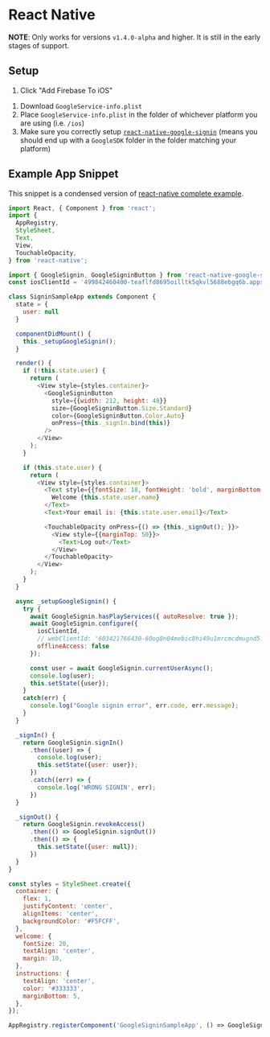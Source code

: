 # React Native

**NOTE**: Only works for versions `v1.4.0-alpha` and higher. It is still in the early stages of support.

## Setup

1. Click "Add Firebase To iOS"
<!-- TODO: Confirm this and get a picture -->
1. Download `GoogleService-info.plist`
1. Place `GoogleService-info.plist` in the folder of whichever platform you are using (i.e. `/ios`)
1. Make sure you correctly setup [`react-native-google-signin`](https://github.com/devfd/react-native-google-signin) (means you should end up with a `GoogleSDK` folder in the folder matching your platform)


## Example App Snippet

This snippet is a condensed version of [react-native complete example](/examples/complete/react-native).

```js
import React, { Component } from 'react';
import {
  AppRegistry,
  StyleSheet,
  Text,
  View,
  TouchableOpacity,
} from 'react-native';

import { GoogleSignin, GoogleSigninButton } from 'react-native-google-signin';
const iosClientId = '499842460400-teaflfd8695oilltk5qkvl5688ebgq6b.apps.googleusercontent.com' // get this from plist file

class SigninSampleApp extends Component {
  state = {
    user: null
  }

  componentDidMount() {
    this._setupGoogleSignin();
  }

  render() {
    if (!this.state.user) {
      return (
        <View style={styles.container}>
          <GoogleSigninButton
            style={{width: 212, height: 48}}
            size={GoogleSigninButton.Size.Standard}
            color={GoogleSigninButton.Color.Auto}
            onPress={this._signIn.bind(this)}
          />
        </View>
      );
    }

    if (this.state.user) {
      return (
        <View style={styles.container}>
          <Text style={{fontSize: 18, fontWeight: 'bold', marginBottom: 20}}>
            Welcome {this.state.user.name}
          </Text>
          <Text>Your email is: {this.state.user.email}</Text>

          <TouchableOpacity onPress={() => {this._signOut(); }}>
            <View style={{marginTop: 50}}>
              <Text>Log out</Text>
            </View>
          </TouchableOpacity>
        </View>
      );
    }
  }

  async _setupGoogleSignin() {
    try {
      await GoogleSignin.hasPlayServices({ autoResolve: true });
      await GoogleSignin.configure({
        iosClientId,
        // webClientId: '603421766430-60og8n04mebic8hi49u1mrcmcdmugnd5.apps.googleusercontent.com',
        offlineAccess: false
      });

      const user = await GoogleSignin.currentUserAsync();
      console.log(user);
      this.setState({user});
    }
    catch(err) {
      console.log("Google signin error", err.code, err.message);
    }
  }

  _signIn() {
    return GoogleSignin.signIn()
      .then((user) => {
        console.log(user);
        this.setState({user: user});
      })
      .catch((err) => {
        console.log('WRONG SIGNIN', err);
      })
  }

  _signOut() {
    return GoogleSignin.revokeAccess()
      .then(() => GoogleSignin.signOut())
      .then(() => {
        this.setState({user: null});
      })
  }
}

const styles = StyleSheet.create({
  container: {
    flex: 1,
    justifyContent: 'center',
    alignItems: 'center',
    backgroundColor: '#F5FCFF',
  },
  welcome: {
    fontSize: 20,
    textAlign: 'center',
    margin: 10,
  },
  instructions: {
    textAlign: 'center',
    color: '#333333',
    marginBottom: 5,
  },
});

AppRegistry.registerComponent('GoogleSigninSampleApp', () => GoogleSigninSampleApp);

```
